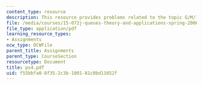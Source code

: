 ```yaml
---
content_type: resource
description: This resource provides problems related to the topic G/M/1 queueing system.
file: /media/courses/15-072j-queues-theory-and-applications-spring-2006/f55bbfa08f352c3b100181c0bd11652f_ps4.pdf
file_type: application/pdf
learning_resource_types:
- Assignments
ocw_type: OCWFile
parent_title: Assignments
parent_type: CourseSection
resourcetype: Document
title: ps4.pdf
uid: f55bbfa0-8f35-2c3b-1001-81c0bd11652f
---
```

